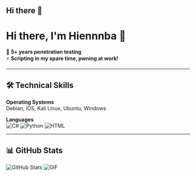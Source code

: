 ## Hi there 👋
# Hi there, I'm Hiennnba 👋

🌟 **5+ years penetration testing**  
⚡ **Scripting in my spare time, pwning at work!**

---

## 🛠 Technical Skills
**Operating Systems**  
Debian, iOS, Kali Linux, Ubuntu, Windows

**Languages**  
![C#](https://img.shields.io/badge/-C%23-239120?logo=c-sharp&logoColor=white)
![Python](https://img.shields.io/badge/-Python-3776AB?logo=python&logoColor=white)
![HTML](https://img.shields.io/badge/-HTML-E34F26?logo=html5&logoColor=white)

---

## 📊 GitHub Stats
![GitHub Stats](https://github-readme-stats.vercel.app/api?username=stevesec&show_icons=true&theme=radical)
![GIF](https://media.giphy.com/media/l0HlBO7eyXzSZkJri/giphy.gif)
